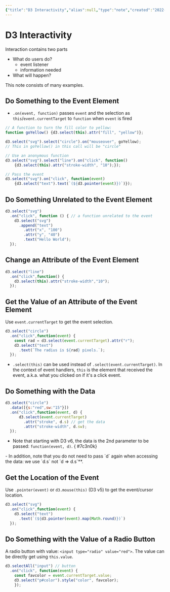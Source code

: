 ```yaml
---
{"title":"D3 Interactivity","alias":null,"type":"note","created":"2022-12-01T21:43:56","modified":"2022-12-02T10:54:18","dg-publish":true,"sup":["[[D3]]"],"state":"done","permalink":"/d3-interactivity/","dgPassFrontmatter":true,"updated":"2022-12-02T10:54:18"}
---
```



# D3 Interactivity

Interaction contains two parts

- What do users do?
    - event listener
    - information needed
- What will happen?

This note consists of many examples.

## Do Something to the Event Element

- `.on(event, function)` passes `event` and the selection as `this`/`event.currentTarget` to `function` when `event` is fired

```js
// A function to turn the fill color to yellow:
function goYellow() {d3.select(this).attr("fill", "yellow")};

d3.select("svg").select("circle").on("mouseover", goYellow);
// This in goYellow() in this call will be "circle"

// Use an anonymous function
d3.select("svg").select("line").on("click", function()
    {d3.select(this).attr("stroke-width", "10");});

// Pass the event
d3.select("svg").on("click", function(event)
    {d3.select("text").text(`(${d3.pointer(event)})`)});
```

## Do Something Unrelated to the Event Element

```js
d3.select("svg")
  .on("click", function () { // a function unrelated to the event
    d3.select("svg")
      .append("text")
        .attr("x", "100")
        .attr("y", "40")
        .text("Hello World");
  });
```

##  Change an Attribute of the Event Element

```js
d3.select("line")
  .on("click",function() {
    d3.select(this).attr("stroke-width","10");
  });
```

##  Get the Value of an Attribute of the Event Element

Use `event.currentTarget` to get the event selection.

```js
d3.select("circle")
  .on("click",function(event) {
    const rad = d3.select(event.currentTarget).attr("r");
    d3.select("text")
      .text(`The radius is ${rad} pixels.`);
  });
```

- <span class="alt-check alt-check-tip">`.select(this)` can be used instead of `.select(event.currentTarget)`. In the context of event handlers, `this` is the element that received the event, a.k.a. what you clicked on if it's a click event.</span>

##  Do Something with the Data

```js
d3.select("circle")
  .data([{s:"red",sw:"15"}])
  .on("click",function(event, d) {    
      d3.select(event.currentTarget)
        .attr("stroke", d.s) // get the data
        .attr("stroke-width", d.sw);
  });
```

- <span class="alt-check alt-check-rmk">Note that starting with D3 v6, the data is the 2nd parameter to be passed: `function(event, d)`.
{ #7c3n0k}
</span>
- <span class="alt-check alt-check-rmk">In addition, note that you do not need to pass `d` again when accessing the data: we use `d.s` not `d => d.s`**.</span>

##  Get the Location of the Event

Use `.pointer(event)` or `d3.mouse(this)` (D3 v5) to get the event/cursor location.

```js
d3.select("svg")
  .on("click",function(event) {
    d3.select("text")
      .text(`(${d3.pointer(event).map(Math.round)})`)
  });
```

## Do Something with the Value of a Radio Button

A radio button with value: `<input type="radio" value="red">`. The value can be directly get using `this.value`.

```js
d3.selectAll("input") // button
  .on("click", function(event) {
    const favcolor = event.currentTarget.value;
    d3.select("p#color").style("color", favcolor);
    });
```
